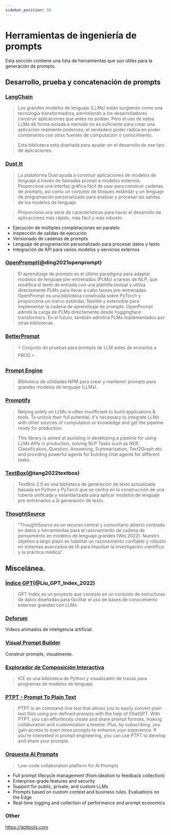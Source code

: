 ```yaml
---
sidebar_position: 50
---
```


# Herramientas de ingeniería de prompts

Esta sección contiene una lista de herramientas que son útiles para la generación de prompts.

## Desarrollo, prueba y concatenación de prompts

### [LangChain](https://github.com/hwchase17/langchain/)

> Los grandes modelos de lenguaje (LLMs) están surgiendo como una tecnología transformadora, permitiendo a los desarrolladores construir aplicaciones que antes no podían. Pero el uso de estos LLMs de forma aislada a menudo no es suficiente para crear una aplicación realmente poderosa; el verdadero poder radica en poder combinarlos con otras fuentes de computación o conocimiento.

> Esta biblioteca está diseñada para ayudar en el desarrollo de ese tipo de aplicaciones.

### [Dust.tt](https://dust.tt)

> La plataforma Dust ayuda a construir aplicaciones de modelos de lenguaje a través de llamadas prompt a modelos externos. Proporciona una interfaz gráfica fácil de usar para construir cadenas de prompts, así como un conjunto de bloques estándar y un lenguaje de programación personalizado para analizar y procesar las salidas de los modelos de lenguaje.

> Proporciona una serie de características para hacer el desarrollo de aplicaciones más rápido, más fácil y más robusto:
- Ejecución de múltiples completaciones en paralelo
- Inspección de salidas de ejecución
- Versionado de cadenas de prompts
- Lenguaje de programación personalizado para procesar datos y texto
- Integración de API para varios modelos y servicios externos

### [OpenPrompt](https://thunlp.github.io/OpenPrompt/)(@ding2021openprompt)

> El aprendizaje de prompts es el último paradigma para adaptar modelos de lenguaje pre-entrenados (PLMs) a tareas de NLP, que modifica el texto de entrada con una plantilla textual y utiliza directamente PLMs para llevar a cabo tareas pre-entrenadas. OpenPrompt es una biblioteca construida sobre PyTorch y proporciona un marco estándar, flexible y extensible para implementar la cadena de aprendizaje de prompts. OpenPrompt admite la carga de PLMs directamente desde huggingface transformers. En el futuro, también admitirá PLMs implementados por otras bibliotecas.

### [BetterPrompt](https://github.com/stjordanis/betterprompt)

> ⚡ Conjunto de pruebas para prompts de LLM antes de enviarlos a PROD ⚡

### [Prompt Engine](https://github.com/microsoft/prompt-engine)

> Biblioteca de utilidades NPM para crear y mantener prompts para grandes modelos de lenguaje (LLMs).

### [Promptify](https://github.com/promptslab/Promptify)

> Relying solely on LLMs is often insufficient to build applications & tools. To unlock their full potential, it's necessary to integrate LLMs with other sources of computation or knowledge and get the pipeline ready for production.

> This library is aimed at assisting in developing a pipeline for using LLMs APIs in production, solving NLP Tasks such as NER, Classification, Question, Answering, Summarization, Text2Graph etc. and providing powerful agents for building chat agents for different tasks.


### [TextBox](https://github.com/RUCAIBox/TextBox)(@tang2022textbox)

> TextBox 2.0 es una biblioteca de generación de texto actualizada basada en Python y PyTorch que se centra en la construcción de una tubería unificada y estandarizada para aplicar modelos de lenguaje pre-entrenados a la generación de texto.

### [ThoughtSource](https://github.com/OpenBioLink/ThoughtSource)

> "ThoughtSource es un recurso central y comunitario abierto centrado en datos y herramientas para el razonamiento de cadena de pensamiento en modelos de lenguaje grandes (Wei 2022). Nuestro objetivo a largo plazo es habilitar un razonamiento confiable y robusto en sistemas avanzados de IA para impulsar la investigación científica y la práctica médica".

## Miscelánea.

### [Índice GPT](https://gpt-index.readthedocs.io/en/latest/)(@Liu_GPT_Index_2022)

> GPT Index es un proyecto que consiste en un conjunto de estructuras de datos diseñadas para facilitar el uso de bases de conocimiento externas grandes con LLMs.

### [Deforum](https://github.com/HelixNGC7293/DeforumStableDiffusionLocal)

Videos animados de inteligencia artificial.

### [Visual Prompt Builder](https://tools.saxifrage.xyz/prompt)

Construir prompts, visualmente.

### [Explorador de Composición Interactiva](https://github.com/oughtinc/ice)

> ICE es una biblioteca de Python y visualizador de trazas para programas de modelos de lenguaje.

### [PTPT - Prompt To Plain Text](https://github.com/LeslieLeung/PTPT)

> PTPT is an command-line tool that allows you to easily convert plain text files using pre-defined prompts with the help of ChatGPT. With PTPT, you can effortlessly create and share prompt formats, making collaboration and customization a breeze. Plus, by subscribing, you gain access to even more prompts to enhance your experience. If you're interested in prompt engineering, you can use PTPT to develop and share your prompts.

### [Orquesta AI Prompts](https://orquesta.cloud/platform/ai-llm-prompts)

> Low-code collaboration platform for AI Prompts

- Full prompt lifecycle management (from ideation to feedback collection)
- Enterprise-grade features and security
- Support for public, private, and custom LLMs
- Prompts based on custom context and business rules. Evaluations on the Edge
- Real-time logging and collection of performance and prompt economics


### Other

https://gpttools.com
